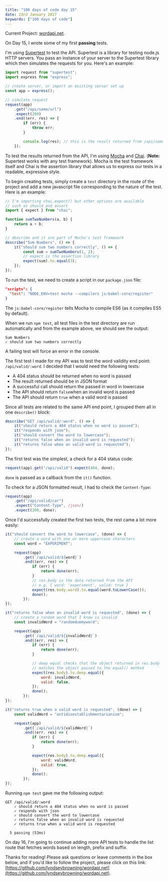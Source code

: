 ```yaml
---
title: "100 days of code day 15"
date: 23rd January 2017
keywords: ["100 days of code"]
---
```


Current Project: [wordapi.net](https://github.com/lyndseybrowning/wordapi.net).

On Day 15, I wrote some of my first **passing** tests.

I'm using [Supertest](https://github.com/visionmedia/supertest) to test the API. Supertest is a library for testing node.js HTTP servers. You pass an instance of your server to the Supertest library which then simulates the requests for you. Here's an example:

```javascript
import request from "supertest";
import express from "express";

// create server, or import an existing server set up
const app = express();

// simulate request
request(app)
    .get("/api/some/url")
    .expect(200)
    .end((err, res) => {
        if (err) {
            throw err;
        }

        console.log(res); // this is the result returned from /api/some/url
    });
```

To test the results returned from the API, I'm using [Mocha](http://mochajs.org/) and [Chai](http://chaijs.com/). (**Note:** Supertest works with any test framework). Mocha is the test framework itself and Chai is the assertion library that allows us to express our tests in a readable, expressive style.

To begin creating tests, simply create a `test` directory in the route of the project and add a new javascript file corresponding to the nature of the test. Here is an example:

```javascript
// I'm importing chai.expect() but other options are available
// such as should and assert
import { expect } from "chai";

function sumTwoNumbers(a, b) {
    return a + b;
}

// describe and it are part of Mocha's test framework
describe("Sum Numbers", () => {
    it("should sum two numbers correctly", () => {
        const sum = sumTwoNumbers(1, 2);
        // expect is the assertion library
        expect(sum).to.equal(3);
    });
});
```

To run the test, we need to create a script in our `package.json` file:

```json
"scripts": {
  "test": "NODE_ENV=test mocha --compilers js:babel-core/register"
}
```

The `js:babel-core/register` tells Mocha to compile ES6 (as it compiles ES5 by default).

When we run `npm test`, all test files in the test directory are run automatically and from the example above, we should see the output:

```
Sum Numbers
✓ should sum two numbers correctly
```

A failing test will force an error in the console.

The first test I made for my API was to test the word validity end point: `/api/valid/:word`. I decided that I would need the following tests:

-   A 404 status should be returned when no word is passed
-   The result returned should be in JSON format
-   A successful call should return the passed in word in lowercase
-   The API should return `false`when an invalid word is passed
-   The API should return `true` when a valid word is passed

Since all tests are related to the same API end point, I grouped them all in one `describe()` block:

```javascript
describe("GET /api/valid/:word", () => {
    it("should return a 404 status when no word is passed");
    it("responds with json");
    it("should convert the word to lowercase");
    it("returns false when an invalid word is requested");
    it("returns false when an valid word is requested");
});
```

The first test was the simplest, a check for a 404 status code:

```javascript
request(app).get("/api/valid").expect(404, done);
```

`done` is passed as a callback from the `it()` function.

To check for a JSON formatted result, I had to check the `Content-Type`:

```javascript
request(app)
    .get("/api/valid/car")
    .expect("Content-Type", /json/)
    .expect(200, done);
```

Once I'd successfully created the first two tests, the rest came a lot more easily:

```javascript
it("should convert the word to lowercase", (done) => {
    // create a word with one or more uppercase characters
    const word = "EXPERIMENT";

    request(app)
        .get(`/api/valid/${word}`)
        .end((err, res) => {
            if (err) {
                return done(err);
            }
            // res.body is the data returned from the API
            // e.g. { word: 'experiment', valid: true }
            expect(res.body.word).to.equal(word.toLowerCase());
            done();
        });
});

it("returns false when an invalid word is requested", (done) => {
    // create a random word that I know is invalid
    const invalidWord = "randomdummyword";

    request(app)
        .get(`/api/valid/${invalidWord}`)
        .end((err, res) => {
            if (err) {
                return done(err);
            }

            // deep equal checks that the object returned in res.body
            // matches the object passed to the equal() method
            expect(res.body).to.deep.equal({
                word: invalidWord,
                valid: false,
            });
            done();
        });
});

it("returns true when a valid word is requested", (done) => {
    const validWord = "antidisestablishmentarianism";

    request(app)
        .get(`/api/valid/${validWord}`)
        .end((err, res) => {
            if (err) {
                return done(err);
            }

            expect(res.body).to.deep.equal({
                word: validWord,
                valid: true,
            });
            done();
        });
});
```

Running `npm test` gave me the following output:

```
GET /api/valid/:word
    ✓ should return a 404 status when no word is passed
    ✓ responds with json
    ✓ should convert the word to lowercase
    ✓ returns false when an invalid word is requested
    ✓ returns true when a valid word is requested

  5 passing (53ms)
```

On day 16, I'm going to continue adding more API tests to handle the list route that fetches words based on length, prefix and suffix.

Thanks for reading! Please ask questions or leave comments in the box below, and if you'd like to follow the project, please click on this link: [https://github.com/lyndseybrowning/wordapi.net](https://github.com/lyndseybrowning/wordapi.net).
